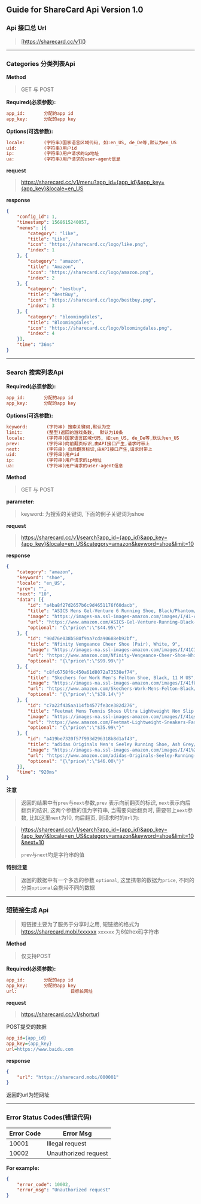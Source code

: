 ## Guide for ShareCard Api Version 1.0

### Api 接口总 Url

> [https://sharecard.cc/v1]()

---

### Categories 分类列表Api

**Method**

> GET 与 POST

**Required(必须参数):**

```ini
app_id:       分配的app id
app_key:      分配的app key
```
**Options(可选参数):**

```ini
locale:       (字符串)国家语言区域代码, 如:en_US, de_De等,默认为en_US
uid:          (字符串)用户id
ip:           (字符串)用户请求的ip地址
ua:           (字符串)用户请求的user-agent信息
```
**request**

> https://sharecard.cc/v1/menu?app_id={app_id}&app_key={app_key}&locale=en_US

**response**

```json
{
	"config_id": 1,
	"timestamp": 1568615240057,
	"menus": [{
		"category": "like",
		"title": "Like",
		"icon": "https://sharecard.cc/logo/like.png",
		"index": 1
	}, {
		"category": "amazon",
		"title": "Amazon",
		"icon": "https://sharecard.cc/logo/amazon.png",
		"index": 2
	}, {
		"category": "bestbuy",
		"title": "BestBuy",
		"icon": "https://sharecard.cc/logo/bestbuy.png",
		"index": 3
	}, {
		"category": "bloomingdales",
		"title": "Bloomingdales",
		"icon": "https://sharecard.cc/logo/bloomingdales.png",
		"index": 4
	}],
	"time": "36ms"
}
```

---

### Search 搜索列表Api

**Required(必须参数):**

```ini
app_id:       分配的app id
app_key:      分配的app key
```


**Options(可选参数):**

```ini
keyword:       (字符串) 搜索关键词,默认为空
limit:         (整型)返回的游戏条数,  默认为10条
locale:        (字符串)国家语言区域代码, 如:en_US, de_De等,默认为en_US
prev:          (字符串)向前翻页标识,由API接口产生,请求时带上
next:          (字符串) 向后翻页标识,由API接口产生,请求时带上
uid:           (字符串)用户id
ip:            (字符串)用户请求的ip地址
ua:            (字符串)用户请求的user-agent信息
```

**Method**

> GET 与 POST

**parameter:**

> keyword: 为搜索的关键词, 下面的例子关键词为shoe

**request**

> https://sharecard.cc/v1/search?app_id={app_id}&app_key={app_key}&locale=en_US&category=amazon&keyword=shoe&limit=10

**response**

```json
{
	"category": "amazon",
	"keyword": "shoe",
	"locale": "en_US",
	"prev": "",
	"next": "10",
	"data": [{
		"id": "a4ba8f27d2657b6c9d4651176f60dacb",
		"title": "ASICS Mens Gel-Venture 6 Running Shoe, Black/Phantom/Mid Grey, 10.5 D(M) US",
		"image": "https://images-na.ssl-images-amazon.com/images/I/41-cQauRfpL.jpg",
		"url": "https://www.amazon.com/ASICS-Gel-Venture-Running-Black-Phantom/dp/B01N8PMBK9?psc=1&SubscriptionId=AKIAJ255YN3UDQTSJM4Q&tag=umewebagus-20&linkCode=xm2&camp=2025&creative=165953&creativeASIN=B01N8PMBK9",
		"optional": "{\"price\":\"$44.95\"}"
	}, {
		"id": "90d76e038b580f9aa7cda90688eb92bf",
		"title": "Nfinity Vengeance Cheer Shoe (Pair), White, 9",
		"image": "https://images-na.ssl-images-amazon.com/images/I/41C1pGnB5jL.jpg",
		"url": "https://www.amazon.com/Nfinity-Vengeance-Cheer-Shoe-White/dp/B006WAFGT2?psc=1&SubscriptionId=AKIAJ255YN3UDQTSJM4Q&tag=umewebagus-20&linkCode=xm2&camp=2025&creative=165953&creativeASIN=B006WAFGT2",
		"optional": "{\"price\":\"$99.99\"}"
	}, {
		"id": "c8fc6758f6c450a61d8072a73538ef74",
		"title": "Skechers for Work Men's Felton Shoe, Black, 11 M US",
		"image": "https://images-na.ssl-images-amazon.com/images/I/41fOKbB6%2BzL.jpg",
		"url": "https://www.amazon.com/Skechers-Work-Mens-Felton-Black/dp/B00HSX6YWA?psc=1&SubscriptionId=AKIAJ255YN3UDQTSJM4Q&tag=umewebagus-20&linkCode=xm2&camp=2025&creative=165953&creativeASIN=B00HSX6YWA",
		"optional": "{\"price\":\"$39.14\"}"
	}, {
		"id": "c7a22f435aa114fb4577fe3ce382d276",
		"title": "Feetmat Mens Tennis Shoes Ultra Lightweight Non Slip Sport Shoes Slip-On Sneakers for Boys Fashion Shoes Black Running Shoes Black 10M",
		"image": "https://images-na.ssl-images-amazon.com/images/I/41qs-boGF2L.jpg",
		"url": "https://www.amazon.com/Feetmat-Lightweight-Sneakers-Fashion-Running/dp/B07LBM8PVP?psc=1&SubscriptionId=AKIAJ255YN3UDQTSJM4Q&tag=umewebagus-20&linkCode=xm2&camp=2025&creative=165953&creativeASIN=B07LBM8PVP",
		"optional": "{\"price\":\"$35.99\"}"
	}, {
		"id": "a419be7320f57f993d296318b8d1af43",
		"title": "adidas Originals Men's Seeley Running Shoe, Ash Grey/White/Black, 10.5 M US",
		"image": "https://images-na.ssl-images-amazon.com/images/I/41%2Br6RzujIL.jpg",
		"url": "https://www.amazon.com/adidas-Originals-Seeley-Running-White/dp/B0106JK7S4?psc=1&SubscriptionId=AKIAJ255YN3UDQTSJM4Q&tag=umewebagus-20&linkCode=xm2&camp=2025&creative=165953&creativeASIN=B0106JK7S4",
		"optional": "{\"price\":\"$46.00\"}"
	}],
	"time": "920ms"
}
```

**注意**

>  返回的结果中有`prev`与`next`参数,`prev` 表示向前翻页的标识, `next`表示向后翻页的结识, 这两个参数的值为字符串, 当需要向后翻页时, 需要带上`next`参数, 比如这里`next`为10, 向后翻页, 则请求时的`Url`为:

>  https://sharecard.cc/v1/search?app_id={app_id}&app_key={app_key}&locale=en_US&category=amazon&keyword=shoe&limit=10&next=10 
>  
>  `prev`与`next`均是字符串的值

**特别注意**

> 返回的数据中有一个多选的参数 `optional`, 这里携带的数据为`price`, 不同的分类`optional`会携带不同的数据

---

###  短链接生成 Api

> 短链接主要为了服务于分享时之用, 短链接的格式为 https://sharecard.mobi/xxxxxx `xxxxxx` 为6位hex码字符串

**Method**

> 仅支持POST

**Required(必须参数):**

```ini
app_id:       分配的app id
app_key:      分配的app key
url:					目标长网址
```

**request**

> https://sharecard.cc/v1/shorturl

POST提交的数据

```ini
app_id={app_id}
app_key={app_key}
url=https://www.baidu.com
```

**response**

```json
{
	"url": "https://sharecard.mobi/000001"
}
```

返回的url为短网址

---

### Error Status Codes(错误代码)

| **Error Code** | **Error Msg**          |
| -------------- | ---------------------- |
| 10001          | Illegal   request      |
| 10002          | Unauthorized   request |

**For example:**

```json
{
	"error_code": 10002,
	"error_msg": "Unauthorized request"
}
```
